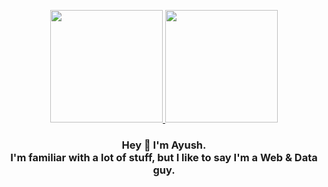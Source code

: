 <p align="center">
<a href="https://github.com/adayush">
  <img height="180em" src="https://github-readme-stats.vercel.app/api?username=adayush&show_icons=true&theme=github_dark&count_private=true" />
  <img height="180em" src="https://github-readme-stats.vercel.app/api/top-langs/?username=adayush&theme=github_dark&layout=compact" />
</a>
</p>
<h3 align="center">
  Hey 👋 I'm Ayush.<br>I'm familiar with a lot of stuff, but I like to say I'm a Web & Data guy.
</h3>
